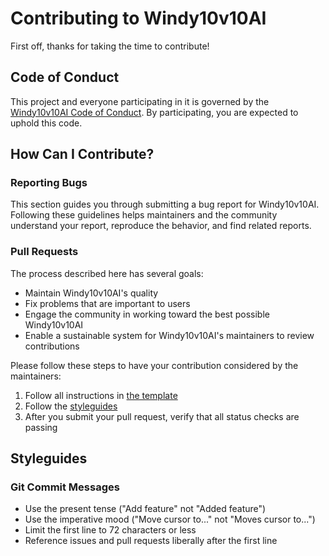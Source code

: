 # Contributing to Windy10v10AI

First off, thanks for taking the time to contribute!

## Code of Conduct

This project and everyone participating in it is governed by the [Windy10v10AI Code of Conduct](CODE_OF_CONDUCT.md). By participating, you are expected to uphold this code.

## How Can I Contribute?

### Reporting Bugs

This section guides you through submitting a bug report for Windy10v10AI. Following these guidelines helps maintainers and the community understand your report, reproduce the behavior, and find related reports.

### Pull Requests

The process described here has several goals:

- Maintain Windy10v10AI's quality
- Fix problems that are important to users
- Engage the community in working toward the best possible Windy10v10AI
- Enable a sustainable system for Windy10v10AI's maintainers to review contributions

Please follow these steps to have your contribution considered by the maintainers:

1. Follow all instructions in [the template](PULL_REQUEST_TEMPLATE.md)
2. Follow the [styleguides](#styleguides)
3. After you submit your pull request, verify that all status checks are passing

## Styleguides

### Git Commit Messages

- Use the present tense ("Add feature" not "Added feature")
- Use the imperative mood ("Move cursor to..." not "Moves cursor to...")
- Limit the first line to 72 characters or less
- Reference issues and pull requests liberally after the first line
